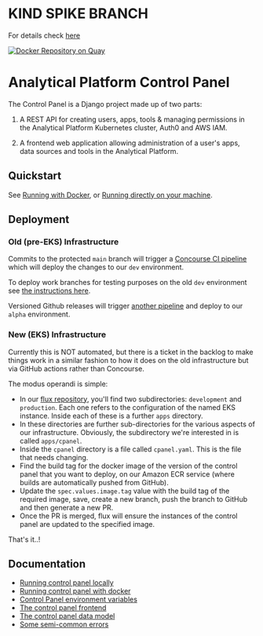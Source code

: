 # KIND SPIKE BRANCH

For details check [here](./current_status_of_spike.md)


[![Docker Repository on Quay](https://quay.io/repository/mojanalytics/control-panel/status "Docker Repository on Quay")](https://quay.io/repository/mojanalytics/control-panel)

# Analytical Platform Control Panel

The Control Panel is a Django project made up of two parts:

1. A REST API for creating users, apps, tools & managing permissions in the
   Analytical Platform Kubernetes cluster, Auth0 and AWS IAM.

2. A frontend web application allowing administration of a user's apps, data
   sources and tools in the Analytical Platform.


## Quickstart

See [Running with Docker](doc/docker.md), or [Running directly on your
machine](doc/running.md).


## Deployment


### Old (pre-EKS) Infrastructure

Commits to the protected `main` branch will trigger a [Concourse CI pipeline](https://concourse.services.dev.mojanalytics.xyz/teams/admin/pipelines/cpanel-api) which will deploy the changes to our `dev` environment.

To deploy work branches for testing purposes on the old `dev` environment see [the instructions here](https://ministryofjustice.github.io/ap-tech-docs/documentation/50-systems/control-panel/Deploy-Development-Instance-of-Control-Panel.html).

Versioned Github releases will trigger [another pipeline](https://concourse.services.alpha.mojanalytics.xyz/teams/admin/pipelines/cpanel-api) and deploy to our `alpha` environment.

### New (EKS) Infrastructure

Currently this is NOT automated, but there is a ticket in the backlog to make
things work in a similar fashion to how it does on the old infrastructure but
via GitHub actions rather than Concourse.

The modus operandi is simple:

* In our [flux repository](https://github.com/moj-analytical-services/analytical-platform-flux), you'll find two subdirectories: `development` and `production`. Each one refers to the configuration of the named EKS instance. Inside each of these is a further `apps` directory.
* In these directories are further sub-directories for the various aspects of our infrastructure. Obviously, the subdirectory we're interested in is called `apps/cpanel`.
* Inside the `cpanel` directory is a file called `cpanel.yaml`. This is the file that needs changing.
* Find the build tag for the docker image of the version of the control panel that you want to deploy, on our Amazon ECR service (where builds are automatically pushed from GitHub).
* Update the `spec.values.image.tag` value with the build tag of the required image, save, create a new branch, push the branch to GitHub and then generate a new PR.
* Once the PR is merged, flux will ensure the instances of the control panel are updated to the specified image.

That's it..!


## Documentation

* [Running control panel locally](./doc/running.md)
* [Running control panel with docker](./doc/docker.md)
* [Control Panel environment variables](./doc/environment.md)
* [The control panel frontend](./doc/frontend.md)
* [The control panel data model](./doc/data_structure.md)
* [Some semi-common errors](./doc/errors.md)
